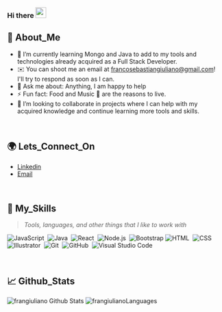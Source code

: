 ### Hi there <img src="https://media.giphy.com/media/hvRJCLFzcasrR4ia7z/giphy.gif" width="25">

## 🤵 About_Me

- 🌱 I’m currently learning Mongo and Java to add to my tools and technologies already acquired as a Full Stack Developer.
- ✉️ You can shoot me an email at francosebastiangiuliano@gmail.com! I'll try to respond as soon as I can.
- 💬 Ask me about: Anything, I am happy to help
- ⚡ Fun fact: Food and Music 🎵 are the reasons to live.
- 👯 I’m looking to collaborate in projects where I can help with my acquired knowledge and continue learning more tools and skills.

<br/>

## 🌍 Lets_Connect_On

- [Linkedin](https://www.linkedin.com/in/francosebastiangiuliano/)
- [Email](francosebastiangiuliano@gmail.com)

<br/>

## 🚀 My_Skills

> _Tools, languages, and other things that I like to work with_

![JavaScript](https://img.shields.io/badge/-JavaScript-05122A?style=flat&logo=javascript)&nbsp;
![Java](https://img.shields.io/badge/-Java-05122A?style=flat&logo=Java&logoColor=FFA518)&nbsp;
![React](https://img.shields.io/badge/-React-05122A?style=flat&logo=react)&nbsp;
![Node.js](https://img.shields.io/badge/-Node.js-05122A?style=flat&logo=node.js)&nbsp;
![Bootstrap](https://img.shields.io/badge/-Bootstrap-05122A?style=flat&logo=bootstrap&logoColor=563D7C)
![HTML](https://img.shields.io/badge/-HTML-05122A?style=flat&logo=HTML5)&nbsp;
![CSS](https://img.shields.io/badge/-CSS-05122A?style=flat&logo=CSS3&logoColor=1572B6)&nbsp;
![Illustrator](https://img.shields.io/badge/-Illustrator-05122A?style=flat&logo=adobe-illustrator)&nbsp;
![Git](https://img.shields.io/badge/-Git-05122A?style=flat&logo=git)&nbsp;
![GitHub](https://img.shields.io/badge/-GitHub-05122A?style=flat&logo=github)&nbsp;
![Visual Studio Code](https://img.shields.io/badge/-Visual%20Studio%20Code-05122A?style=flat&logo=visual-studio-code&logoColor=007ACC)&nbsp;

<br/>

## 📈 Github_Stats

<img src="https://github-readme-stats.vercel.app/api?username=frangiuliano&include_all_commits=true&count_private=true&show_icons=true&line_height=30&title_color=F39200&icon_color=F39200&text_color=D3D3D3&bg_color=0D1117" alt="frangiuliano Github Stats"/>

<img src="https://github-readme-stats.vercel.app/api/top-langs/?username=frangiuliano&layout=compact&theme=dark&bg_color=0D1117" alt="frangiulianoLanguages">

<br>
